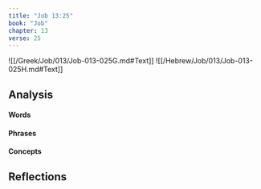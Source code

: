 ```yaml
---
title: "Job 13:25"
book: "Job"
chapter: 13
verse: 25
---
```

![[/Greek/Job/013/Job-013-025G.md#Text]]
![[/Hebrew/Job/013/Job-013-025H.md#Text]]

## Analysis

#### Words

#### Phrases

#### Concepts

## Reflections
